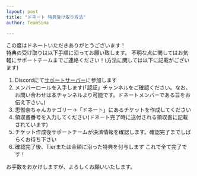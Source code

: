 ```yaml
---
layout: post
title: "ドネート 特典受け取り方法"
author: TeamSina

---
```

この度はドネートいただきありがとうございます！<br>
特典の受け取りは以下手順に沿ってお願い致します。
不明な点に関してはお気軽にサポートチームまでご連絡ください！(方法に関しては以下に記載がございます)
1. Discordにて<a href="https://home.sina-chan.com/discord" class="a-orange">サポートサーバー</a>に参加します
2. メンバーロールを入手します(「認証」チャンネルをご確認ください。なお、お問い合わせは本チャンネルより可能です。ドネートメンバーである旨をお伝え下さい。)
3. 思惟奈ちゃんカテゴリー→「ドネート」にあるチケットを作成してください
4. 領収書番号を入力してください(ドネート完了時に送付される領収書に記載されています)
5. チケット作成後サポートチームが決済情報を確認します。確認完了までしばらくお待ち下さい
6. 確認完了後、Tierまたは金額に沿った特典を付与します これで全て完了です！

お手数をおかけしますが、よろしくお願いいたします。
